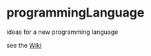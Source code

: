 # programmingLanguage

ideas for a new programming language

see the [Wiki](https://github.com/Zeromatiker/programmingLanguage/wiki)
